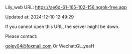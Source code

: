 Lily_web URL: https://ae6d-61-165-102-156.ngrok-free.app

Updated at: 2024-12-10 12:49:29

If you cannot open this URL, the server might be down.

Please contact: 

goley04@foxmail.com Or Wechat:GL_yeaH
